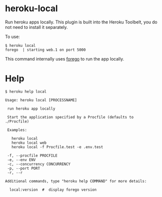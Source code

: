heroku-local
============

Run heroku apps locally. This plugin is built into the Heroku Toolbelt, you do not need to install it separately.

To use:

```
$ heroku local
forego  | starting web.1 on port 5000
```

This command internally uses [forego](https://github.com/ddollar/forego) to run the app locally.

Help
=======

```
$ heroku help local

Usage: heroku local [PROCESSNAME]

 run heroku app locally

 Start the application specified by a Procfile (defaults to ./Procfile)

 Examples:

   heroku local
   heroku local web
   heroku local -f Procfile.test -e .env.test

 -f, --procfile PROCFILE
 -e, --env ENV
 -c, --concurrency CONCURRENCY
 -p, --port PORT
 -r, --r

Additional commands, type "heroku help COMMAND" for more details:

  local:version  #  display forego version
```
